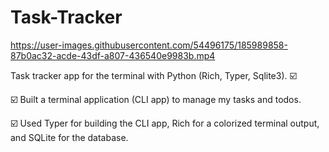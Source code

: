# Task-Tracker

https://user-images.githubusercontent.com/54496175/185989858-87b0ac32-acde-43df-a807-436540e9983b.mp4

Task tracker app for the terminal with Python (Rich, Typer, Sqlite3). ☑️  

☑️ Built a terminal application (CLI app) to manage my tasks and todos. 

☑️ Used Typer for building the CLI app, Rich for a colorized terminal output, and SQLite for the database.




